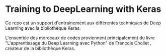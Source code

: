 # Training to DeepLearning with Keras

Ce repo est un support d'entrainement aux différentes techniques de Deep Learning avec la bibliothèque Keras.

L'ensemble des morceaux de codes proviennent principalement du livre "L'apprentissage du Deep Learning avec Python" de François Chollet , créateur de la bibliothèque Keras.